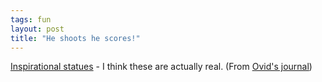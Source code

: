 ```yaml
---
tags: fun
layout: post
title: "He shoots he scores!"
---
```




<a href="http://www.catholicshopper.com/products/inspirational_sport_statues.html">Inspirational statues</a> - I think these are actually real. (From <a href="http://use.perl.org/~Ovid/journal/7608">Ovid's journal</a>)


